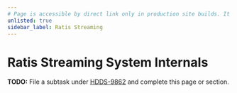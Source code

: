 ```yaml
---
# Page is accessible by direct link only in production site builds. It can be included in the sidebar when the feature is complete.
unlisted: true
sidebar_label: Ratis Streaming
---
```


# Ratis Streaming System Internals

**TODO:** File a subtask under [HDDS-9862](https://issues.apache.org/jira/browse/HDDS-9862) and complete this page or section.
